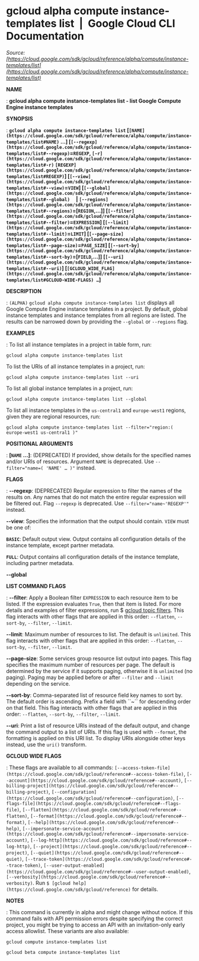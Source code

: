 # gcloud alpha compute instance-templates list  |  Google Cloud CLI Documentation

*Source: [https://cloud.google.com/sdk/gcloud/reference/alpha/compute/instance-templates/list](https://cloud.google.com/sdk/gcloud/reference/alpha/compute/instance-templates/list)*

**NAME**

: **gcloud alpha compute instance-templates list - list Google Compute Engine instance templates**

**SYNOPSIS**

: **`gcloud alpha compute instance-templates list` [`[NAME](https://cloud.google.com/sdk/gcloud/reference/alpha/compute/instance-templates/list#NAME)` …] [`[--regexp](https://cloud.google.com/sdk/gcloud/reference/alpha/compute/instance-templates/list#--regexp)`=`REGEXP`, `[-r](https://cloud.google.com/sdk/gcloud/reference/alpha/compute/instance-templates/list#-r)` `[REGEXP](https://cloud.google.com/sdk/gcloud/reference/alpha/compute/instance-templates/list#REGEXP)`] [`[--view](https://cloud.google.com/sdk/gcloud/reference/alpha/compute/instance-templates/list#--view)`=`VIEW`] [`[--global](https://cloud.google.com/sdk/gcloud/reference/alpha/compute/instance-templates/list#--global)`     | `[--regions](https://cloud.google.com/sdk/gcloud/reference/alpha/compute/instance-templates/list#--regions)`=[`REGION`,…]] [`[--filter](https://cloud.google.com/sdk/gcloud/reference/alpha/compute/instance-templates/list#--filter)`=`EXPRESSION`] [`[--limit](https://cloud.google.com/sdk/gcloud/reference/alpha/compute/instance-templates/list#--limit)`=`LIMIT`] [`[--page-size](https://cloud.google.com/sdk/gcloud/reference/alpha/compute/instance-templates/list#--page-size)`=`PAGE_SIZE`] [`[--sort-by](https://cloud.google.com/sdk/gcloud/reference/alpha/compute/instance-templates/list#--sort-by)`=[`FIELD`,…]] [`[--uri](https://cloud.google.com/sdk/gcloud/reference/alpha/compute/instance-templates/list#--uri)`] [`[GCLOUD_WIDE_FLAG](https://cloud.google.com/sdk/gcloud/reference/alpha/compute/instance-templates/list#GCLOUD-WIDE-FLAGS) …`]**

**DESCRIPTION**

: `(ALPHA)` `gcloud alpha compute instance-templates list`
displays all Google Compute Engine instance templates in a project.
By default, global instance templates and instance templates from all regions
are listed. The results can be narrowed down by providing the
``--global`` or
``--regions`` flag.

**EXAMPLES**

: To list all instance templates in a project in table form, run:

```
gcloud alpha compute instance-templates list
```

To list the URIs of all instance templates in a project, run:

```
gcloud alpha compute instance-templates list --uri
```

To list all global instance templates in a project, run:

```
gcloud alpha compute instance-templates list --global
```

To list all instance templates in the
``us-central1`` and
``europe-west1`` regions, given they are
regional resources, run:

```
gcloud alpha compute instance-templates list --filter="region:( europe-west1 us-central1 )"
```

**POSITIONAL ARGUMENTS**

: **[`NAME` …]**:
(DEPRECATED) If provided, show details for the specified names and/or URIs of
resources.
Argument `NAME` is deprecated. Use `--filter="name=( 'NAME'
… )"` instead.

**FLAGS**

: **--regexp**:
(DEPRECATED) Regular expression to filter the names of the results on. Any names
that do not match the entire regular expression will be filtered out.
Flag `--regexp` is deprecated. Use
`--filter="name~'REGEXP'"` instead.

**--view**:
Specifies the information that the output should contain.
`VIEW` must be one of:

**`BASIC`**:
Default output view. Output contains all configuration details of the instance
template, except partner metadata.

**`FULL`**:
Output contains all configuration details of the instance template, including
partner metadata.

**--global**

**LIST COMMAND FLAGS**

: **--filter**:
Apply a Boolean filter `EXPRESSION` to each resource item
to be listed. If the expression evaluates `True`, then that item is
listed. For more details and examples of filter expressions, run $ [gcloud topic filters](https://cloud.google.com/sdk/gcloud/reference/topic/filters). This flag
interacts with other flags that are applied in this order:
`--flatten`, `--sort-by`, `--filter`,
`--limit`.

**--limit**:
Maximum number of resources to list. The default is `unlimited`. This
flag interacts with other flags that are applied in this order:
`--flatten`, `--sort-by`, `--filter`,
`--limit`.

**--page-size**:
Some services group resource list output into pages. This flag specifies the
maximum number of resources per page. The default is determined by the service
if it supports paging, otherwise it is `unlimited` (no paging).
Paging may be applied before or after `--filter` and
`--limit` depending on the service.

**--sort-by**:
Comma-separated list of resource field key names to sort by. The default order
is ascending. Prefix a field with ``~´´ for descending order on that
field. This flag interacts with other flags that are applied in this order:
`--flatten`, `--sort-by`, `--filter`,
`--limit`.

**--uri**:
Print a list of resource URIs instead of the default output, and change the
command output to a list of URIs. If this flag is used with
`--format`, the formatting is applied on this URI list. To display
URIs alongside other keys instead, use the `uri()` transform.

**GCLOUD WIDE FLAGS**

: These flags are available to all commands: `[--access-token-file](https://cloud.google.com/sdk/gcloud/reference#--access-token-file)`,
`[--account](https://cloud.google.com/sdk/gcloud/reference#--account)`, `[--billing-project](https://cloud.google.com/sdk/gcloud/reference#--billing-project)`,
`[--configuration](https://cloud.google.com/sdk/gcloud/reference#--configuration)`,
`[--flags-file](https://cloud.google.com/sdk/gcloud/reference#--flags-file)`,
`[--flatten](https://cloud.google.com/sdk/gcloud/reference#--flatten)`, `[--format](https://cloud.google.com/sdk/gcloud/reference#--format)`, `[--help](https://cloud.google.com/sdk/gcloud/reference#--help)`, `[--impersonate-service-account](https://cloud.google.com/sdk/gcloud/reference#--impersonate-service-account)`,
`[--log-http](https://cloud.google.com/sdk/gcloud/reference#--log-http)`,
`[--project](https://cloud.google.com/sdk/gcloud/reference#--project)`, `[--quiet](https://cloud.google.com/sdk/gcloud/reference#--quiet)`, `[--trace-token](https://cloud.google.com/sdk/gcloud/reference#--trace-token)`, `[--user-output-enabled](https://cloud.google.com/sdk/gcloud/reference#--user-output-enabled)`,
`[--verbosity](https://cloud.google.com/sdk/gcloud/reference#--verbosity)`.
Run `$ [gcloud help](https://cloud.google.com/sdk/gcloud/reference)` for details.

**NOTES**

: This command is currently in alpha and might change without notice. If this
command fails with API permission errors despite specifying the correct project,
you might be trying to access an API with an invitation-only early access
allowlist. These variants are also available:

```
gcloud compute instance-templates list
```

```
gcloud beta compute instance-templates list
```